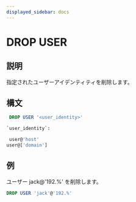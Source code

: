 ```yaml
---
displayed_sidebar: docs
---
```


# DROP USER

## 説明

指定されたユーザーアイデンティティを削除します。

## 構文

```sql
 DROP USER '<user_identity>'

`user_identity`:

 user@'host'
user@['domain']
```

## 例

ユーザー jack@'192.%' を削除します。

```sql
DROP USER 'jack'@'192.%'
```